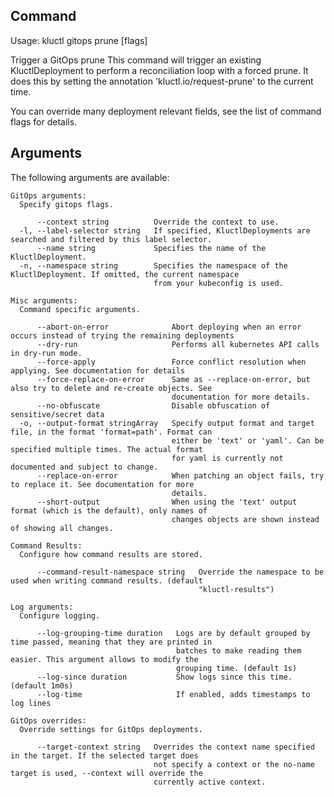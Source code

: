 <!-- This comment is uncommented when auto-synced to www-kluctl.io

---
title: "gitops prune"
linkTitle: "gitops prune"
weight: 10
description: >
    webui command
---
-->

## Command
<!-- BEGIN SECTION "gitops prune" "Usage" false -->
Usage: kluctl gitops prune [flags]

Trigger a GitOps prune
This command will trigger an existing KluctlDeployment to perform a reconciliation loop with a forced prune.
It does this by setting the annotation 'kluctl.io/request-prune' to the current time.

You can override many deployment relevant fields, see the list of command flags for details.

<!-- END SECTION -->

## Arguments

The following arguments are available:
<!-- BEGIN SECTION "gitops prune" "GitOps arguments" true -->
```
GitOps arguments:
  Specify gitops flags.

      --context string          Override the context to use.
  -l, --label-selector string   If specified, KluctlDeployments are searched and filtered by this label selector.
      --name string             Specifies the name of the KluctlDeployment.
  -n, --namespace string        Specifies the namespace of the KluctlDeployment. If omitted, the current namespace
                                from your kubeconfig is used.

```
<!-- END SECTION -->
<!-- BEGIN SECTION "gitops prune" "Misc arguments" true -->
```
Misc arguments:
  Command specific arguments.

      --abort-on-error              Abort deploying when an error occurs instead of trying the remaining deployments
      --dry-run                     Performs all kubernetes API calls in dry-run mode.
      --force-apply                 Force conflict resolution when applying. See documentation for details
      --force-replace-on-error      Same as --replace-on-error, but also try to delete and re-create objects. See
                                    documentation for more details.
      --no-obfuscate                Disable obfuscation of sensitive/secret data
  -o, --output-format stringArray   Specify output format and target file, in the format 'format=path'. Format can
                                    either be 'text' or 'yaml'. Can be specified multiple times. The actual format
                                    for yaml is currently not documented and subject to change.
      --replace-on-error            When patching an object fails, try to replace it. See documentation for more
                                    details.
      --short-output                When using the 'text' output format (which is the default), only names of
                                    changes objects are shown instead of showing all changes.

```
<!-- END SECTION -->
<!-- BEGIN SECTION "gitops prune" "Command Results" true -->
```
Command Results:
  Configure how command results are stored.

      --command-result-namespace string   Override the namespace to be used when writing command results. (default
                                          "kluctl-results")

```
<!-- END SECTION -->
<!-- BEGIN SECTION "gitops prune" "Log arguments" true -->
```
Log arguments:
  Configure logging.

      --log-grouping-time duration   Logs are by default grouped by time passed, meaning that they are printed in
                                     batches to make reading them easier. This argument allows to modify the
                                     grouping time. (default 1s)
      --log-since duration           Show logs since this time. (default 1m0s)
      --log-time                     If enabled, adds timestamps to log lines

```
<!-- END SECTION -->
<!-- BEGIN SECTION "gitops prune" "GitOps overrides" true -->
```
GitOps overrides:
  Override settings for GitOps deployments.

      --target-context string   Overrides the context name specified in the target. If the selected target does
                                not specify a context or the no-name target is used, --context will override the
                                currently active context.

```
<!-- END SECTION -->